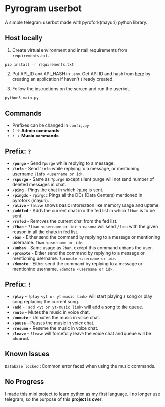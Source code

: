 # Pyrogram userbot

A simple telegram userbot made with pyrofork(mayuri) python library.

## Host locally
1. Create virtual environment and install requirements from `requirements.txt`.

```sh
pip install -r requirements.txt
```
2. Put API_ID and API_HASH in `.env`. Get API ID and hash from [here](https://my.telegram.org/auth) by creating an application if haven't already created.

3. Follow the instructions on the screen and run the userbot.

```sh
python3 main.py
```



## Commands
- Prefixes can be changed in `config.py`
- `?` -> __Admin commands__
- `!` -> __Music commands__
## Prefix: `?`
- __`/purge`__ - Send `?purge` while replying to a message.
- __`/info`__ - Send `?info` while replying to a message, or mentioning username `?info <username or id>`.
- __`/spurge`__ - Same as `?purge` except silent purge will not send number of deleted messages in chat.
- __`/ping`__ - Pings the chat in which `?ping` is sent. 
- __`/pingdc`__ - `?pingdc` Pings all the DCs (Data Centers) mentioned in pyrofork (mayuri).
- __`/alive`__ - `?alive` shows basic information like memory usage and uptime.
- __`/addfed`__ - Adds the current chat into the fed list in which `?fban` is to be sent.
- __`/rmfed`__ - Removes the current chat from the fed list.
- __`/fban`__ - `?fban <username or id> <reason>` will send `/fban` with the given reason in all the chats in fed list.
- __`/ban`__ - Either send the command by replying to a message or mentioning username. `?ban <username or id>`.
- __`/unban`__ - Same usage as `?ban`, except this command unbans the user.
- __`/promote`__ - Either send the command by replying to a message or mentioning username. `?promote <username or id>`.
- __`/demote`__ - Either send the command by replying to a message or mentioning username. `?demote <username or id>`.
## Prefix: `!`
- __`/play`__ - `!play <yt or yt-music link>` will start playing a song or play song replacing the current song.
- __`/add`__ - `!add <yt or yt-music link>` will add a song to the queue.
- __`/mute`__ - Mutes the music in voice chat.
- __`/unmute`__ - Unmutes the music in voice chat.
- __`/pause`__ - Pauses the music in voice chat.
- __`/resume`__ - Resume the music in voice chat.
- __`/leave`__ - `!leave` will forcefully leave the voice chat and queue will be cleared.

## Known Issues
`Database locked` : Common error faced when using the music commands.

## __No Progress__
I made this mini project to learn python as my first language. I no longer use telegram, so the purpose of this __project is over__.
